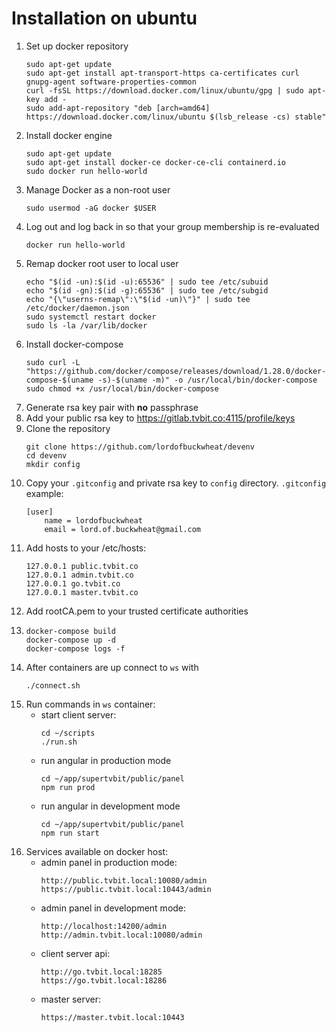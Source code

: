 # Installation on ubuntu

1. Set up docker repository
   ```
   sudo apt-get update
   sudo apt-get install apt-transport-https ca-certificates curl gnupg-agent software-properties-common
   curl -fsSL https://download.docker.com/linux/ubuntu/gpg | sudo apt-key add -
   sudo add-apt-repository "deb [arch=amd64] https://download.docker.com/linux/ubuntu $(lsb_release -cs) stable"
   ```
2. Install docker engine
   ```
   sudo apt-get update
   sudo apt-get install docker-ce docker-ce-cli containerd.io
   sudo docker run hello-world
   ```
3. Manage Docker as a non-root user
   ```
   sudo usermod -aG docker $USER
   ```
4. Log out and log back in so that your group membership is re-evaluated
   ```
   docker run hello-world
   ```
5. Remap docker root user to local user
   ```
   echo "$(id -un):$(id -u):65536" | sudo tee /etc/subuid
   echo "$(id -gn):$(id -g):65536" | sudo tee /etc/subgid
   echo "{\"userns-remap\":\"$(id -un)\"}" | sudo tee /etc/docker/daemon.json
   sudo systemctl restart docker
   sudo ls -la /var/lib/docker
   ```
6. Install docker-compose
   ```
   sudo curl -L "https://github.com/docker/compose/releases/download/1.28.0/docker-compose-$(uname -s)-$(uname -m)" -o /usr/local/bin/docker-compose
   sudo chmod +x /usr/local/bin/docker-compose
   ```
7. Generate rsa key pair with **no** passphrase
8. Add your public rsa key to <https://gitlab.tvbit.co:4115/profile/keys>
9. Clone the repository
   ```
   git clone https://github.com/lordofbuckwheat/devenv
   cd devenv
   mkdir config
   ```
10. Copy your `.gitconfig` and private rsa key to `config` directory. `.gitconfig` example:
    ```
    [user]
        name = lordofbuckwheat
        email = lord.of.buckwheat@gmail.com
    ```
11. Add hosts to your /etc/hosts:
    ```
    127.0.0.1 public.tvbit.co
    127.0.0.1 admin.tvbit.co
    127.0.0.1 go.tvbit.co
    127.0.0.1 master.tvbit.co
    ```
12. Add rootCA.pem to your trusted certificate authorities
13. ```
    docker-compose build
    docker-compose up -d
    docker-compose logs -f
    ```
14. After containers are up connect to `ws` with
    ```
    ./connect.sh
    ```
15. Run commands in `ws` container:
    - start client server:
      ```
      cd ~/scripts
      ./run.sh
      ```
    - run angular in production mode
      ```
      cd ~/app/supertvbit/public/panel
      npm run prod
      ```
    - run angular in development mode
      ```
      cd ~/app/supertvbit/public/panel
      npm run start
      ```
16. Services available on docker host:
    - admin panel in production mode:
      ```
      http://public.tvbit.local:10080/admin
      https://public.tvbit.local:10443/admin
      ```
    - admin panel in development mode:
      ```
      http://localhost:14200/admin
      http://admin.tvbit.local:10080/admin
      ```
    - client server api:
      ```
      http://go.tvbit.local:18285
      https://go.tvbit.local:18286
      ```
    - master server:
      ```
      https://master.tvbit.local:10443
      ```